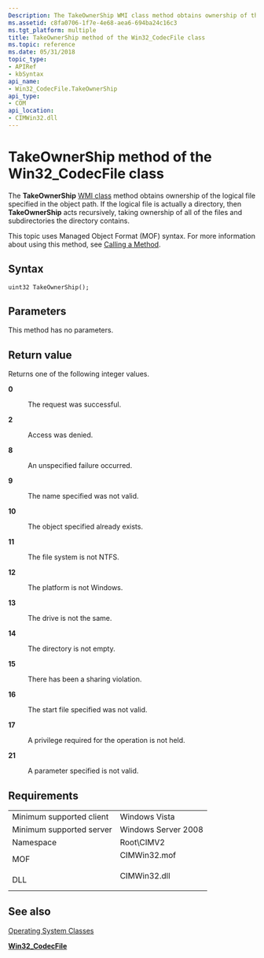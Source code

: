 ```yaml
---
Description: The TakeOwnerShip WMI class method obtains ownership of the logical file specified in the object path.
ms.assetid: c8fa0706-1f7e-4e68-aea6-694ba24c16c3
ms.tgt_platform: multiple
title: TakeOwnerShip method of the Win32_CodecFile class
ms.topic: reference
ms.date: 05/31/2018
topic_type: 
- APIRef
- kbSyntax
api_name: 
- Win32_CodecFile.TakeOwnerShip
api_type: 
- COM
api_location: 
- CIMWin32.dll
---
```


# TakeOwnerShip method of the Win32\_CodecFile class

The **TakeOwnerShip** [WMI class](https://docs.microsoft.com/windows/desktop/WmiSdk/retrieving-a-class) method obtains ownership of the logical file specified in the object path. If the logical file is actually a directory, then **TakeOwnerShip** acts recursively, taking ownership of all of the files and subdirectories the directory contains.

This topic uses Managed Object Format (MOF) syntax. For more information about using this method, see [Calling a Method](https://docs.microsoft.com/windows/desktop/WmiSdk/calling-a-method).

## Syntax


```mof
uint32 TakeOwnerShip();
```



## Parameters

This method has no parameters.

## Return value

Returns one of the following integer values.

<dl> <dt>

**0**
</dt> <dd>

The request was successful.

</dd> <dt>

**2**
</dt> <dd>

Access was denied.

</dd> <dt>

**8**
</dt> <dd>

An unspecified failure occurred.

</dd> <dt>

**9**
</dt> <dd>

The name specified was not valid.

</dd> <dt>

**10**
</dt> <dd>

The object specified already exists.

</dd> <dt>

**11**
</dt> <dd>

The file system is not NTFS.

</dd> <dt>

**12**
</dt> <dd>

The platform is not Windows.

</dd> <dt>

**13**
</dt> <dd>

The drive is not the same.

</dd> <dt>

**14**
</dt> <dd>

The directory is not empty.

</dd> <dt>

**15**
</dt> <dd>

There has been a sharing violation.

</dd> <dt>

**16**
</dt> <dd>

The start file specified was not valid.

</dd> <dt>

**17**
</dt> <dd>

A privilege required for the operation is not held.

</dd> <dt>

**21**
</dt> <dd>

A parameter specified is not valid.

</dd> </dl>

## Requirements



|                                     |                                                                                         |
|-------------------------------------|-----------------------------------------------------------------------------------------|
| Minimum supported client<br/> | Windows Vista<br/>                                                                |
| Minimum supported server<br/> | Windows Server 2008<br/>                                                          |
| Namespace<br/>                | Root\\CIMV2<br/>                                                                  |
| MOF<br/>                      | <dl> <dt>CIMWin32.mof</dt> </dl> |
| DLL<br/>                      | <dl> <dt>CIMWin32.dll</dt> </dl> |



## See also

<dl> <dt>

[Operating System Classes](https://docs.microsoft.com/previous-versions//aa392727(v=vs.85))
</dt> <dt>

[**Win32\_CodecFile**](win32-codecfile.md)
</dt> </dl>

 

 




